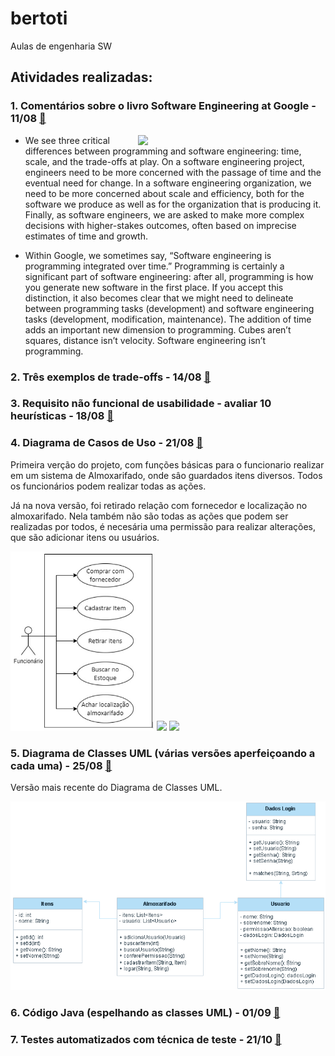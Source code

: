 # bertoti
Aulas de engenharia SW

## Atividades realizadas:

### 1. Comentários sobre o livro **Software Engineering at Google** - 11/08 [:link:](https://github.com/BeatrizBonatto/bertoti/blob/organiza%C3%A7%C3%A3o/engenharia%20SW/atv%201%20e%202)

<img src="https://images-na.ssl-images-amazon.com/images/S/compressed.photo.goodreads.com/books/1576579607i/48816586.jpg" width="300" align="right">

* We see three critical differences between programming and software engineering: time, scale, and the trade-offs at play. On a software engineering project, engineers need to be more concerned with the passage of time and the eventual need for change. In a software engineering organization, we need to be more concerned about scale and efficiency, both for the software we produce as well as for the organization that is producing it. Finally, as software engineers, we are asked to make more complex decisions with higher-stakes outcomes, often based on imprecise estimates of time and growth.

* Within Google, we sometimes say, “Software engineering is programming integrated over time.” Programming is certainly a significant part of software engineering: after all, programming is how you generate new software in the first place. If you accept this distinction, it also becomes clear that we might need to delineate between programming tasks (development) and software engineering tasks (development, modification, maintenance). The addition of time adds an important new dimension to programming. Cubes aren’t squares, distance isn’t velocity. Software engineering isn’t programming.

### 2. Três exemplos de trade-offs -  14/08 [:link:](https://github.com/BeatrizBonatto/Bertoti/blob/organiza%C3%A7%C3%A3o/engenharia%20SW/Atv%202)
 
### 3. Requisito não funcional de usabilidade - avaliar 10 heurísticas - 18/08 [:link:](https://github.com/BeatrizBonatto/Bertoti/blob/organiza%C3%A7%C3%A3o/engenharia%20SW/Atv%203)
 
### 4. Diagrama de Casos de Uso - 21/08 [:link:](https://github.com/BeatrizBonatto/Bertoti/blob/organiza%C3%A7%C3%A3o/engenharia%20SW/Atv%204%20Diagrama%20Almox%20Nova%20Vers%C3%A3o.jpeg)

Primeira verção do projeto, com funções básicas para o funcionario realizar em um sistema de Almoxarifado, onde sâo guardados itens diversos. Todos os funcionários podem realizar todas as ações.

Já na nova versão, foi retirado relação com fornecedor e localização no almoxarifado. Nela também não são todas as ações que podem ser realizadas por todos, é necesária uma permissão para realizar alterações, que são adicionar itens ou usuários.

<img src="https://github.com/BeatrizBonatto/Bertoti/blob/8d865b4a4e2a3b12a5d505db63cca11d5fa2d9c7/engenharia%20SW/Atv%204%20Diagrama%20Almox.jpeg" width="230">      <img src="https://icones.pro/wp-content/uploads/2021/06/icone-fleche-droite-bleu.png" width="250">      <img src="https://github.com/BeatrizBonatto/Bertoti/blob/7c8674963d1e485680782e1b8d3364d2ff9f2d9a/engenharia%20SW/Atv%204%20Diagrama%20Almox%20Nova%20Vers%C3%A3o.jpeg" width="407">
 
### 5. Diagrama de Classes UML (várias versões aperfeiçoando a cada uma) - 25/08 [:link:](https://github.com/BeatrizBonatto/Bertoti/blob/organiza%C3%A7%C3%A3o/engenharia%20SW/Atv%205%20Classes%20UML%20Almox.drawio)

Versão mais recente do Diagrama de Classes UML.

<p align="center">
<img src="https://github.com/BeatrizBonatto/Bertoti/blob/organiza%C3%A7%C3%A3o/engenharia%20SW/Atv%205%20Classes%20UML%20Almox.png" width="750">
</p>

### 6. Código Java (espelhando as classes UML) - 01/09 [:link:]()
 
### 7. Testes automatizados com técnica de teste - 21/10 [:link:]()
 
